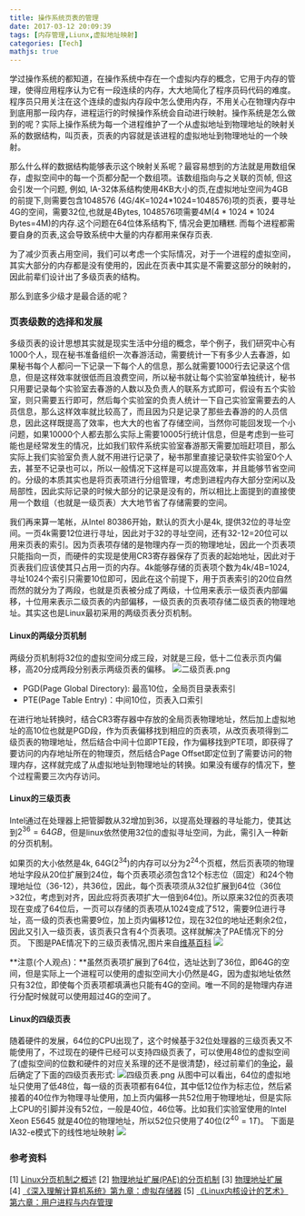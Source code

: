 ```yaml
---
title: 操作系统页表的管理
date: 2017-03-12 20:09:39
tags: [内存管理,Liunx,虚拟地址映射]
categories: [Tech]
mathjs: true
---
```

学过操作系统的都知道，在操作系统中存在一个虚拟内存的概念，它用于内存的管理，使得应用程序认为它有一段连续的内存，大大地简化了程序员码代码的难度。程序员只用关注在这个连续的虚拟内存段中怎么使用内存，不用关心在物理内存中到底用那一段内存，进程运行的时候操作系统会自动进行映射。操作系统是怎么做到的呢？实际上操作系统为每一个进程维护了一个从虚拟地址到物理地址的映射关系的数据结构，叫页表，页表的内容就是该进程的虚拟地址到物理地址的一个映射。

那么什么样的数据结构能够表示这个映射关系呢？最容易想到的方法就是用数组保存，虚拟空间中的每一个页都分配一个数组项。该数组指向与之关联的页帧, 但这会引发一个问题, 例如, IA-32体系结构使用4KB大小的页,在虚拟地址空间为4GB的前提下,则需要包含1048576
(4G/4K=1024\*1024=1048576)项的页表，要寻址4G的空间，需要32位,也就是4Bytes, 1048576项需要4M(4 \* 1024 \* 1024 Bytes=4M)的内存.这个问题在64位体系结构下, 情况会更加糟糕. 而每个进程都需要自身的页表,这会导致系统中大量的内存都用来保存页表.

为了减少页表占用空间，我们可以考虑一个实际情况，对于一个进程的虚拟空间，其实大部分的内存都是没有使用的，因此在页表中其实是不需要这部分的映射的，因此前辈们设计出了多级页表的结构。

那么到底多少级才是最合适的呢？

### 页表级数的选择和发展
多级页表的设计思想其实就是现实生活中分组的概念，举个例子，我们研究中心有1000个人，现在秘书准备组织一次春游活动，需要统计一下有多少人去春游，如果秘书每个人都问一下记录一下每个人的信息，那么就需要1000行去记录这个信息，但是这样效率就很低而且浪费空间，所以秘书就让每个实验室单独统计，秘书只用要记录每个实验室去春游的人数以及负责人的联系方式即可，假设有五个实验室，则只需要五行即可，然后每个实验室的负责人统计一下自己实验室需要去的人员信息，那么这样效率就比较高了，而且因为只是记录了那些去春游的的人员信息，因此这样既提高了效率，也大大的也省了存储空间，当然你可能回发现一个小问题，如果10000个人都去那么实际上需要10005行统计信息，但是考虑到一些可能也是经常发生的情况，比如我们软件系统实验室春游那天需要加班赶项目，那么实际上我们实验室负责人就不用进行记录了，秘书那里直接记录软件实验室0个人去，甚至不记录也可以，所以一般情况下这样是可以提高效率，并且能够节省空间的。分级的本质其实也是将页表项进行分组管理，考虑到进程内存大部分空闲以及局部性，因此实际记录的时候大部分的记录是没有的，所以相比上面提到的直接使用一个数组（也就是一级页表）大大地节省了存储需要的空间。

我们再来算一笔帐，从Intel 80386开始，默认的页大小是4k, 提供32位的寻址空间。一页4k需要12位进行寻址，因此对于32的寻址空间，还有32-12=20位可以用来页表的索引。因为页表项存储的是物理内存一页的物理地址，因此一个页表项只能指向一页，而硬件的实现是使用CR3寄存器保存了页表的起始地址，因此对于页表我们应该使其只占用一页的内存。4k能够存储的页表项个数为4k/4B=1024, 寻址1024个索引只需要10位即可，因此在这个前提下，用于页表索引的20位自然而然的就分为了两段，也就是页表被分成了两级，十位用来表示一级页表内部偏移，十位用来表示二级页表的内部偏移，一级页表的页表项存储二级页表的物理地址。其实这也是Linux最初采用的两级页表分页机制。

#### Linux的两级分页机制
两级分页机制将32位的虚拟空间分成三段，对就是三段，低十二位表示页内偏移，高20分成两段分别表示两级页表的偏移。
![二级页表.png](http://7sbpmg.com1.z0.glb.clouddn.com/blog/images/二级页表.png)
* PGD(Page Global Directory): 最高10位，全局页目录表索引
* PTE(Page Table Entry)：中间10位，页表入口索引

在进行地址转换时，结合CR3寄存器中存放的全局页表物理地址，然后加上虚拟地址的高10位也就是PGD段，作为页表偏移找到相应的页表项，从改页表项得到二级页表的物理地址，然后结合中间十位即PTE段，作为偏移找到PTE项，即获得了要访问的内存地址所在的物理页，然后结合Page Offset即定位到了需要访问的物理内存，这样就完成了从虚拟地址到物理地址的转换。如果没有缓存的情况下，整个过程需要三次内存访问。

#### Linux的三级页表
Intel通过在处理器上把管脚数从32增加到36，以提高处理器的寻址能力，使其达到$2^{36}=64GB$，但是linux依然使用32位的虚拟寻址空间，为此，需引入一种新的分页机制。

如果页的大小依然是4k, 64G($2^{34}$)的内存可以分为$2^{24}$个页框，然后页表项的物理地址字段从20位扩展到24位，每个页表项必须包含12个标志位（固定）和24个物理地址位（36-12），共36位，因此，每个页表项须从32位扩展到64位（36位>32位，考虑到对齐，因此应将页表项扩大一倍到64位)。所以原来32位的页表项现在变成了64位后，一页可以存储的页表项从1024变成了512，需要9位进行寻址，高一级的页表也需要9位，加上页内偏移12位，现在32位的地址还剩余2位，因此又引入一级页表，该页表只含有4个页表项。这样就解决了PAE情况下的分页。
下图是PAE情况下的三级页表情况,图片来自[维基百科](https://zh.wikipedia.org/wiki/物理地址扩展)
![](http://7sbpmg.com1.z0.glb.clouddn.com/blog/images/三级页表.png)

**注意(个人观点)：**虽然页表项扩展到了64位，选址达到了36位，即64G的空间，但是实际上一个进程可以使用的虚拟空间大小仍然是4G，因为虚拟地址依然只有32位，即使每个页表项都填满也只能有4G的空间。唯一不同的是物理内存进行分配时候就可以使用超过4G的空间了。

#### Linux的四级页表
随着硬件的发展，64位的CPU出现了，这个时候基于32位处理器的三级页表又不能使用了，不过现在的硬件已经可以支持四级页表了，可以使用48位的虚拟空间了(虚拟空间的位数和硬件的对应关系理的还不是很清楚)，经过前辈们的[争论](https://github.com/gatieme/LDD-LinuxDeviceDrivers/blob/master/study/kernel/02-memory/02-pagetable/01-develop/README.md)，最后确定了下面的四级页表形式:
![四级页表.png](http://7sbpmg.com1.z0.glb.clouddn.com/blog/images/四级页表.png)
从图中可以看出，64位的虚拟地址只使用了低48位，每一级的页表项都有64位，其中低12位作为标志位，然后紧接着的40位作为物理寻址使用，加上页内偏移一共52位用于物理地址，但是实际上CPU的引脚并没有52位，一般是40位，46位等。比如我们实验室使用的Intel Xeon E5645 就是40位的物理地址，所以52位只使用了40位($2^{40}=1T$)。
下面是IA32-e模式下的线性地址映射
![](http://7sbpmg.com1.z0.glb.clouddn.com/blog/images/线性地址映射.png)

### 参考资料
[1] [Linux分页机制之概述](https://github.com/gatieme/LDD-LinuxDeviceDrivers/blob/master/study/kernel/02-memory/02-pagetable/01-develop/README.md)
[2] [物理地址扩展(PAE)的分页机制](http://blog.csdn.net/trochiluses/article/details/12853027)
[3] [物理地址扩展](https://zh.wikipedia.org/wiki/物理地址扩展)
[4] [《深入理解计算机系统》第九章：虚拟存储器](https://book.douban.com/subject/5333562/)
[5] [《Linux内核设计的艺术》第六章：用户进程与内存管理](https://book.douban.com/subject/24708145/)

